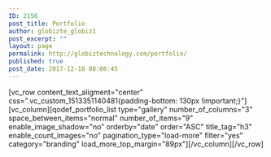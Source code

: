 ```yaml
---
ID: 2156
post_title: Portfolio
author: globizte_globiz1
post_excerpt: ""
layout: page
permalink: http://globiztechnology.com/portfolio/
published: true
post_date: 2017-12-18 08:06:45
---
```

[vc_row content_text_aligment="center" css=".vc_custom_1513351140481{padding-bottom: 130px !important;}"][vc_column][qodef_portfolio_list type="gallery" number_of_columns="3" space_between_items="normal" number_of_items="9" enable_image_shadow="no" orderby="date" order="ASC" title_tag="h3" enable_count_images="no" pagination_type="load-more" filter="yes" category="branding" load_more_top_margin="89px"][/vc_column][/vc_row]